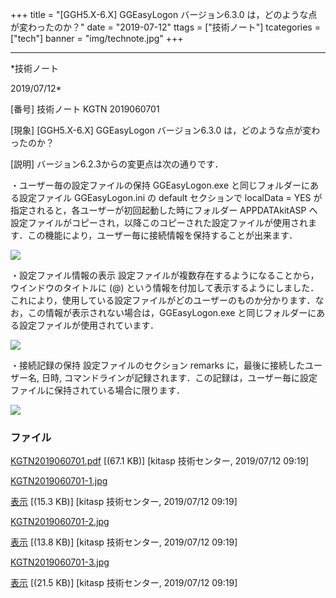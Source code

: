 ﻿+++
title = "[GGH5.X-6.X] GGEasyLogon バージョン6.3.0 は，どのような点が変わったのか？"
date = "2019-07-12"
ttags = ["技術ノート"]
tcategories = ["tech"]
banner = "img/technote.jpg"
+++

-----------------------------------------------------------------------------------------------------------------------------

*技術ノート

2019/07/12*


[番号]
技術ノート KGTN 2019060701

[現象]
[GGH5.X-6.X] GGEasyLogon バージョン6.3.0
は，どのような点が変わったのか？

[説明]
バージョン6.2.3からの変更点は次の通りです．

・ユーザー毎の設定ファイルの保持
GGEasyLogon.exe と同じフォルダーにある設定ファイル GGEasyLogon.ini の
default セクションで localData = YES
が指定されると，各ユーザーが初回起動した時にフォルダー APPDATAkitASP
へ設定ファイルがコピーされ，以降このコピーされた設定ファイルが使用されます．この機能により，ユーザー毎に接続情報を保持することが出来ます．

![](http://techreport.kitasp.net/attachments/download/4283/KGTN2019060701-1.jpg)

・設定ファイル情報の表示
設定ファイルが複数存在するようになることから，ウインドウのタイトルに (@)
という情報を付加して表示するようにしました．これにより，使用している設定ファイルがどのユーザーのものか分かります．なお，この情報が表示されない場合は，GGEasyLogon.exe
と同じフォルダーにある設定ファイルが使用されています．

![](http://techreport.kitasp.net/attachments/download/4284/KGTN2019060701-2.jpg)

・接続記録の保持
設定ファイルのセクション remarks に，最後に接続したユーザー名, 日時,
コマンドラインが記録されます．この記録は，ユーザー毎に設定ファイルに保持されている場合に限ります．

![](http://techreport.kitasp.net/attachments/download/4285/KGTN2019060701-3.jpg)


### ファイル

 
 


[KGTN2019060701.pdf](http://techreport.kitasp.net/attachments/download/4282/KGTN2019060701.pdf)
 [(67.1 KB)] [kitasp 技術センター, 2019/07/12
09:19]

[KGTN2019060701-1.jpg](http://techreport.kitasp.net/attachments/download/4283/KGTN2019060701-1.jpg)

[表示](http://techreport.kitasp.net/attachments/4283/KGTN2019060701-1.jpg "表示")
 [(15.3 KB)] [kitasp 技術センター, 2019/07/12
09:19]

[KGTN2019060701-2.jpg](http://techreport.kitasp.net/attachments/download/4284/KGTN2019060701-2.jpg)

[表示](http://techreport.kitasp.net/attachments/4284/KGTN2019060701-2.jpg "表示")
 [(13.8 KB)] [kitasp 技術センター, 2019/07/12
09:19]

[KGTN2019060701-3.jpg](http://techreport.kitasp.net/attachments/download/4285/KGTN2019060701-3.jpg)

[表示](http://techreport.kitasp.net/attachments/4285/KGTN2019060701-3.jpg "表示")
 [(21.5 KB)] [kitasp 技術センター, 2019/07/12
09:19]


 


 

